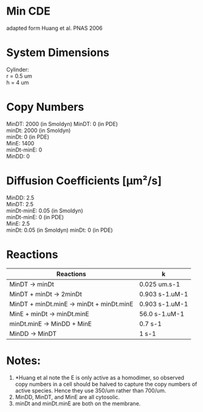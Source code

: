 # Min CDE  
adapted form Huang et al. PNAS 2006  

# System Dimensions  
Cylinder:  
r = 0.5 um  
h = 4 um  

# Copy Numbers  
MinDT: 2000 (in Smoldyn)
MinDT: 0 (in PDE)  
minDt: 2000 (in Smoldyn)  
minDt: 0 (in PDE)  
MinE: 1400  
minDt-minE: 0  
MinDD: 0  
 
# Diffusion Coefficients [µm²/s]  
MinDD: 2.5  
MinDT: 2.5  
minDt-minE: 0.05 (in Smoldyn)  
minDt-minE: 0 (in PDE)  
MinE: 2.5  
minDt: 0.05 (in Smoldyn) 
minDt: 0 (in PDE)

# Reactions  
| Reactions | k | 
| --- | --- |
| MinDT -> minDt | 0.025 um.s-1 |  
| MinDT + minDt -> 2minDt | 0.903 s-1.uM-1 |  
| MinDT + minDt.minE -> minDt + minDt.minE | 0.903 s-1.uM-1 |  
| MinE + minDt -> minDt.minE | 56.0 s-1.uM-1 |  
| minDt.minE -> MinDD + MinE | 0.7 s-1 |  
| MinDD -> MinDT | 1 s-1 |  

# Notes:
1. *Huang et al note the E is only active as a homodimer, so observed copy numbers in a cell should be halved to capture the copy numbers of active species. Hence they use 350/um rather than 700/um.  
2. MinDD, MinDT, and MinE are all cytosolic.  
3. minDt and minDt.minE are both on the membrane.  